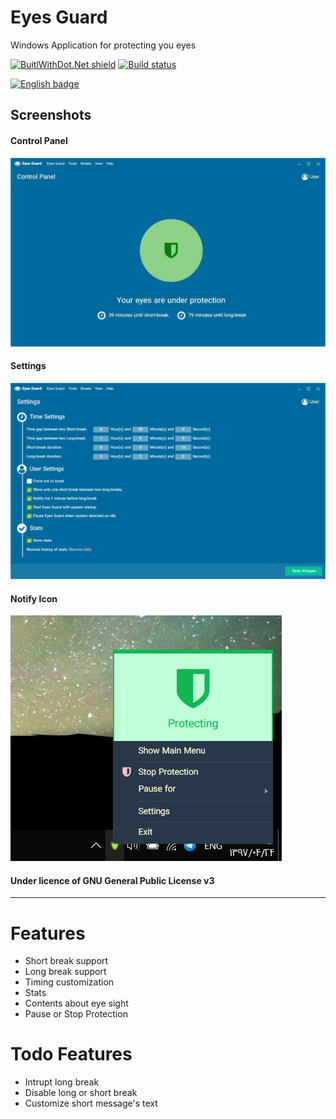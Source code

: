 Eyes Guard
===
Windows Application for protecting you eyes 

[![BuitlWithDot.Net shield](https://builtwithdot.net/project/41/eyes-guard/badge)](https://builtwithdot.net/project/41/eyes-guard)
[![Build status](https://aryansoftware.visualstudio.com/Eyes%20Guard/_apis/build/status/Eyes%20Guard-.NET%20Desktop-CI)](https://aryansoftware.visualstudio.com/Eyes%20Guard/_build/latest?definitionId=3)

<a href='//www.microsoft.com/store/apps/9PHW0XFKZD7J?ocid=badge'><img width="250" src='https://assets.windowsphone.com/85864462-9c82-451e-9355-a3d5f874397a/English_get-it-from-MS_InvariantCulture_Default.png' alt='English badge'/></a>

## Screenshots
#### Control Panel
![Eyes Guard](Photos/Store/main.JPG)
#### Settings
![Eyes Guard Settings](Photos/Store/Settings.PNG)
#### Notify Icon
![Eyes Guard NotifyIcon](Photos/Store/ContextMenu.png)

#### Under licence of GNU General Public License v3

---

# Features

- Short break support
- Long break support
- Timing customization
- Stats
- Contents about eye sight
- Pause or Stop Protection

# Todo Features
- Intrupt long break
- Disable long or short break
- Customize short message's text

